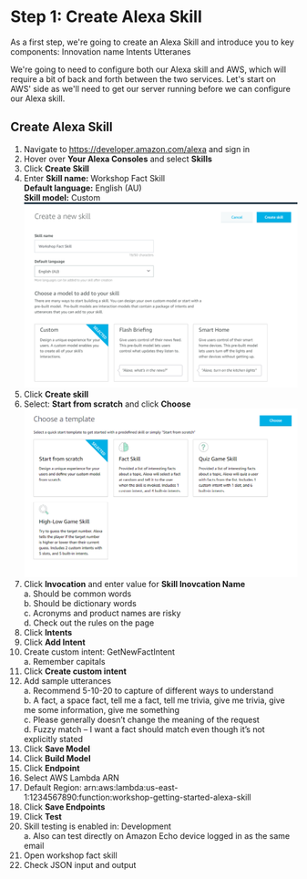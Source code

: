 # Step 1: Create Alexa Skill

As a first step, we're going to create an Alexa Skill and introduce you to key components: 
Innovation name
Intents
Utteranes

We're going to need to configure both our Alexa skill and AWS, which will require a bit of back and forth between the two services. Let's start on AWS' side as we'll need to get our server running before we can configure our Alexa skill.

## Create Alexa Skill
1.	Navigate to https://developer.amazon.com/alexa and sign in
2.	Hover over <b>Your Alexa Consoles</b> and select <b>Skills</b>
3.	Click <b>Create Skill</b>
4.	Enter <b>Skill name:</b> Workshop Fact Skill 
<br />          <b>Default language:</b> English (AU)
<br />         <b>Skill model:</b> Custom
![Create skill 01](https://github.com/h0psing/melb-amazon-alexa-meetup/blob/master/images/Create-skill-01.png)
5.	Click <b>Create skill</b>
6.	Select: <b>Start from scratch</b> and click <b>Choose</b>
![Create skill 02](https://github.com/h0psing/melb-amazon-alexa-meetup/blob/master/images/Create-skill-02.png)
7.	Click <b>Invocation</b> and enter value for <b>Skill Inovcation Name</b>
<br />    a.	Should be common words
<br />    b.	Should be dictionary words
<br />    c.	Acronyms and product names are risky
<br />    d.	Check out the rules on the page
8.	Click <b>Intents</b>
9.	Click <b>Add Intent</b>
10.	Create custom intent: GetNewFactIntent
<br />  a.	Remember capitals 
11.	Click <b>Create custom intent</b>
12.	Add sample utterances
<br />  a.	Recommend 5-10-20 to capture of different ways to understand
<br />  b.	A fact, a space fact, tell me a fact, tell me trivia, give me trivia, give me some information, give me something
<br />  c.	Please generally doesn’t change the meaning of the request 
<br />  d.	Fuzzy match – I want a fact should match even though it’s not explicitly stated
13.	Click <b>Save Model</b>
14.	Click <b>Build Model</b>
15.	Click <b>Endpoint</b>
16.	Select AWS Lambda ARN
17.	Default Region: arn:aws:lambda:us-east-1:1234567890:function:workshop-getting-started-alexa-skill
18.	Click <b>Save Endpoints</b>
19.	Click <b>Test</b>
20.	Skill testing is enabled in: Development
<br />  a.	Also can test directly on Amazon Echo device logged in as the same email
21.	Open workshop fact skill
22.	Check JSON input and output


